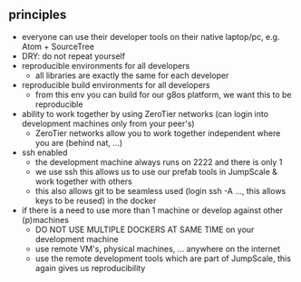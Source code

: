 
## principles

- everyone can use their developer tools on their native laptop/pc, e.g. Atom + SourceTree
- DRY: do not repeat yourself
- reproducible environments for all developers
    - all libraries are exactly the same for each developer
- reproducible build environments for all developers
    - from this env you can build for our g8os platform, we want this to be reproducible
- ability to work together by using ZeroTier networks (can login into development machines only from your peer's)
    - ZeroTier networks allow you to work together independent where you are (behind nat, ...)
- ssh enabled
    - the development machine always runs on 2222 and there is only 1
    - we use ssh this allows us to use our prefab tools in JumpScale & work together with others
    - this also allows git to be seamless used (login ssh -A ..., this allows keys to be reused) in the docker
- if there is a need to use more than 1 machine or develop against other (p)machines
    - DO NOT USE MULTIPLE DOCKERS AT SAME TIME on your development machine
    - use remote VM's, physical machines, ... anywhere on the internet
    - use the remote development tools which are part of JumpScale, this again gives us reproducibility
